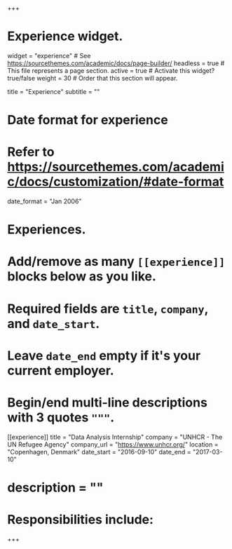 +++
# Experience widget.
widget = "experience"  # See https://sourcethemes.com/academic/docs/page-builder/
headless = true  # This file represents a page section.
active = true  # Activate this widget? true/false
weight = 30  # Order that this section will appear.

title = "Experience"
subtitle = ""

# Date format for experience
#   Refer to https://sourcethemes.com/academic/docs/customization/#date-format
date_format = "Jan 2006"

# Experiences.
#   Add/remove as many `[[experience]]` blocks below as you like.
#   Required fields are `title`, `company`, and `date_start`.
#   Leave `date_end` empty if it's your current employer.
#   Begin/end multi-line descriptions with 3 quotes `"""`.
[[experience]]
  title = "Data Analysis Internship"
  company = "UNHCR - The UN Refugee Agency"
  company_url = "https://www.unhcr.org/"
  location = "Copenhagen, Denmark"
  date_start = "2016-09-10"
  date_end = "2017-03-10"
  # description = ""
  # Responsibilities include:

+++
